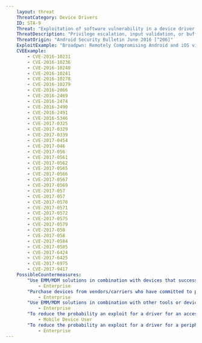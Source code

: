 ```yaml
---
    layout: threat
    ThreatCategory: Device Drivers
    ID: STA-9
    Threat: "Exploitation of software vulnerability in a device driver or firmware"
    ThreatDescription: "Privilege escalation, input validation, or buffer overflow vulnerabilities in a device driver or the associated firmware may allow an attacker to achieve arbitrary code execution in the context of the firmware or OS kernel, information disclosure, or denial-of-service attacks."
    ThreatOrigin: "Android Security Bulletin June 2016 [^206]"
    ExploitExample: "Broadpwn: Remotely Compromising Android and iOS via a bug in the Broadcom's Wi-Fi Chipset [^Artenstein-1]"
    CVEExample:
        - CVE-2016-10231
        - CVE-2016-10236
        - CVE-2016-10240
        - CVE-2016-10241
        - CVE-2016-10278
        - CVE-2016-10279
        - CVE-2016-2066
        - CVE-2016-2469
        - CVE-2016-2474
        - CVE-2016-2490
        - CVE-2016-2491
        - CVE-2016-5346
        - CVE-2017-0325
        - CVE-2017-0329
        - CVE-2017-0339
        - CVE-2017-0454
        - CVE-2017-046
        - CVE-2017-056
        - CVE-2017-0561
        - CVE-2017-0562
        - CVE-2017-0565
        - CVE-2017-0566
        - CVE-2017-0567
        - CVE-2017-0569
        - CVE-2017-057
        - CVE-2017-057
        - CVE-2017-0570
        - CVE-2017-0571
        - CVE-2017-0572
        - CVE-2017-0575
        - CVE-2017-0579
        - CVE-2017-058
        - CVE-2017-058
        - CVE-2017-0584
        - CVE-2017-0585
        - CVE-2017-6424
        - CVE-2017-6425
        - CVE-2017-6975
        - CVE-2017-9417
    PossibleCountermeasures:
        "Use EMM/MDM solutions in combination with devices that successfully enforce a policy to maintain a minimum OS patch level and block access to enterprise resources to non-compliant or devices with known-exploitable vulnerabilities.":
            - Enterprise
        "Purchase devices from vendors/carriers who have committed to providing timely updates or have good track records for providing prompt security updates.":
            - Enterprise
        "Use EMM/MDM solutions in combination with other tools or device APIs (Android SafetyNet, Samsung Knox hardware-backed remote attestation, or other applicable remote attestation technologies) to detect and block enterprise connectivity from devices that show indications of device compromise.":
            - Enterprise
        "To reduce the probability an exploit for a driver for an access-controlled peripheral or OS-provided service (e.g., camera, microphone), use OS configuration settings to disable or block access to these resources, with a preference for global settings (e.g., disabling NFC device-wide) over app-specific permissions.":
            - Mobile Device User
        "To reduce the probability an exploit for a driver for a peripheral or OS-provided service that can be disabled via device management APIs, use EMM/MDM solutions in combination with devices that successfully enforces a policy to disable unauthorized resources, including temporarily disabling known-vulnerable resources until a security patch is available.":
            - Enterprise
---
```


